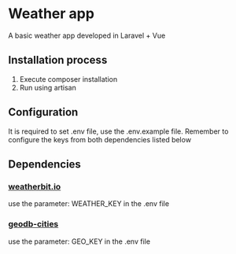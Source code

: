 Weather app
======
A basic weather app developed in Laravel + Vue

## Installation process
1. Execute composer installation
2. Run using artisan

## Configuration
It is required to set .env file, use the .env.example file. Remember to configure the keys from both dependencies listed below

## Dependencies
### [weatherbit.io](https://www.weatherbit.io)
use the parameter: WEATHER_KEY in the .env file

### [geodb-cities](https://rapidapi.com/wirefreethought/api/geodb-cities)
use the parameter: GEO_KEY in the .env file
